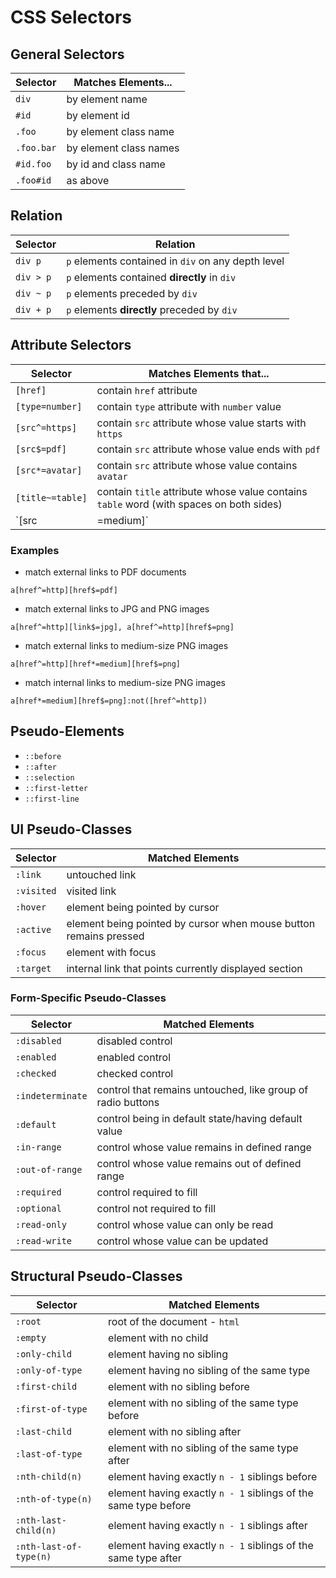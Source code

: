 # CSS Selectors

## General Selectors

| Selector | Matches Elements... |
|--|--|
| `div` | by element name |
| `#id` | by element id |
| `.foo` | by element class name |
| `.foo.bar` | by element class names |
| `#id.foo` | by id and class name |
| `.foo#id` | as above |

## Relation

| Selector | Relation |
|--|--|
| `div p` | `p` elements contained in `div` on any depth level |
| `div > p` | `p` elements contained __directly__ in `div` |
| `div ~ p` | `p` elements preceded by `div` |
| `div + p` | `p` elements __directly__ preceded by `div` |

## Attribute Selectors

| Selector | Matches Elements that... |
|--|--|
| `[href]` | contain `href` attribute |
| `[type=number]` | contain `type` attribute with `number` value |
| `[src^=https]` | contain `src` attribute whose value starts with `https` |
| `[src$=pdf]` | contain `src` attribute whose value ends with `pdf` |
| `[src*=avatar]` | contain `src` attribute whose value contains `avatar` |
| `[title~=table]` | contain `title` attribute whose value contains `table` word (with spaces on both sides) |
| `[src|=medium]` | contain `src` attribute whose value equals `medium` or starts with `medium-` |

### Examples

* match external links to PDF documents

```
a[href^=http][href$=pdf]
```

* match external links to JPG and PNG images

```
a[href^=http][link$=jpg], a[href^=http][href$=png]
```

* match external links to medium-size PNG images

```
a[href^=http][href*=medium][href$=png]
```

* match internal links to medium-size PNG images

```
a[href*=medium][href$=png]:not([href^=http])
```

## Pseudo-Elements

* `::before`
* `::after`
* `::selection`
* `::first-letter`
* `::first-line`

## UI Pseudo-Classes

| Selector | Matched Elements |
|--|--|
| `:link` | untouched link |
| `:visited` | visited link |
| `:hover` | element being pointed by cursor |
| `:active` | element being pointed by cursor when mouse button remains pressed |
| `:focus` | element with focus |
| `:target` | internal link that points currently displayed section |

### Form-Specific Pseudo-Classes

| Selector | Matched Elements |
|--|--|
| `:disabled` | disabled control |
| `:enabled` | enabled control |
| `:checked` | checked control |
| `:indeterminate` | control that remains untouched, like group of radio buttons |
| `:default` | control being in default state/having default value |
| `:in-range` | control whose value remains in defined range |
| `:out-of-range` | control whose value remains out of defined range |
| `:required` | control required to fill |
| `:optional` | control not required to fill |
| `:read-only` | control whose value can only be read |
| `:read-write` | control whose value can be updated |

## Structural Pseudo-Classes

| Selector | Matched Elements |
|--|--|
| `:root` | root of the document - `html` |
| `:empty` | element with no child |
| `:only-child` | element having no sibling |
| `:only-of-type` | element having no sibling of the same type |
| `:first-child` | element with no sibling before |
| `:first-of-type` | element with no sibling of the same type before |
| `:last-child` | element with no sibling after |
| `:last-of-type` | element with no sibling of the same type after |
| `:nth-child(n)` | element having exactly `n - 1` siblings before |
| `:nth-of-type(n)` | element having exactly `n - 1` siblings of the same type before |
| `:nth-last-child(n)` | element having exactly `n - 1` siblings after |
| `:nth-last-of-type(n)` | element having exactly `n - 1` siblings of the same type after |